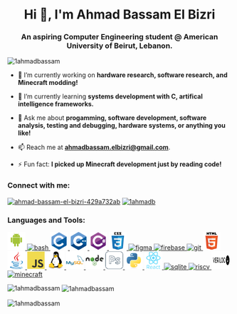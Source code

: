<h1 align="center">Hi 👋, I'm Ahmad Bassam El Bizri</h1>
<h3 align="center">An aspiring Computer Engineering student @ American University of Beirut, Lebanon.</h3>

<p align="left"> <img src="https://komarev.com/ghpvc/?username=1ahmadbassam&label=Profile%20views&color=0e75b6&style=flat" alt="1ahmadbassam" /> </p>

- 🔭 I’m currently working on **hardware research, software research, and Minecraft modding!**

- 🌱 I’m currently learning **systems development with C, artifical intelligence frameworks.**

- 💬 Ask me about **progamming, software development, software analysis, testing and debugging, hardware systems, or anything you like!**

- 📫 Reach me at **ahmadbassam.elbizri@gmail.com**.

- ⚡ Fun fact: **I picked up Minecraft development just by reading code!**

<h3 align="left">Connect with me:</h3>
<p align="left">
<a href="https://linkedin.com/in/ahmad-bassam-el-bizri-429a732ab" target="blank"><img align="center" src="https://raw.githubusercontent.com/rahuldkjain/github-profile-readme-generator/master/src/images/icons/Social/linked-in-alt.svg" alt="ahmad-bassam-el-bizri-429a732ab" height="30" width="40" /></a>
<a href="https://www.leetcode.com/1ahmadb" target="blank"><img align="center" src="https://raw.githubusercontent.com/rahuldkjain/github-profile-readme-generator/master/src/images/icons/Social/leet-code.svg" alt="1ahmadb" height="30" width="40" /></a>
</p>

<h3 align="left">Languages and Tools:</h3>
<p align="left"> <a href="https://developer.android.com" target="_blank" rel="noreferrer"> <img src="https://raw.githubusercontent.com/devicons/devicon/master/icons/android/android-original-wordmark.svg" alt="android" width="40" height="40"/> </a> <a href="https://www.gnu.org/software/bash/" target="_blank" rel="noreferrer"> <img src="https://www.vectorlogo.zone/logos/gnu_bash/gnu_bash-icon.svg" alt="bash" width="40" height="40"/> </a> <a href="https://www.cprogramming.com/" target="_blank" rel="noreferrer"> <img src="https://raw.githubusercontent.com/devicons/devicon/master/icons/c/c-original.svg" alt="c" width="40" height="40"/> </a> <a href="https://www.w3schools.com/cpp/" target="_blank" rel="noreferrer"> <img src="https://raw.githubusercontent.com/devicons/devicon/master/icons/cplusplus/cplusplus-original.svg" alt="cplusplus" width="40" height="40"/> </a> <a href="https://www.w3schools.com/cs/" target="_blank" rel="noreferrer"> <img src="https://raw.githubusercontent.com/devicons/devicon/master/icons/csharp/csharp-original.svg" alt="csharp" width="40" height="40"/> </a> <a href="https://www.w3schools.com/css/" target="_blank" rel="noreferrer"> <img src="https://raw.githubusercontent.com/devicons/devicon/master/icons/css3/css3-original-wordmark.svg" alt="css3" width="40" height="40"/> </a> <a href="https://www.figma.com/" target="_blank" rel="noreferrer"> <img src="https://www.vectorlogo.zone/logos/figma/figma-icon.svg" alt="figma" width="40" height="40"/> </a> <a href="https://firebase.google.com/" target="_blank" rel="noreferrer"> <img src="https://www.vectorlogo.zone/logos/firebase/firebase-icon.svg" alt="firebase" width="40" height="40"/> </a> <a href="https://git-scm.com/" target="_blank" rel="noreferrer"> <img src="https://www.vectorlogo.zone/logos/git-scm/git-scm-icon.svg" alt="git" width="40" height="40"/> </a> <a href="https://www.w3.org/html/" target="_blank" rel="noreferrer"> <img src="https://raw.githubusercontent.com/devicons/devicon/master/icons/html5/html5-original-wordmark.svg" alt="html5" width="40" height="40"/> </a> <a href="https://www.java.com" target="_blank" rel="noreferrer"> <img src="https://raw.githubusercontent.com/devicons/devicon/master/icons/java/java-original.svg" alt="java" width="40" height="40"/> </a> <a href="https://developer.mozilla.org/en-US/docs/Web/JavaScript" target="_blank" rel="noreferrer"> <img src="https://raw.githubusercontent.com/devicons/devicon/master/icons/javascript/javascript-original.svg" alt="javascript" width="40" height="40"/> </a> <a href="https://www.linux.org/" target="_blank" rel="noreferrer"> <img src="https://raw.githubusercontent.com/devicons/devicon/master/icons/linux/linux-original.svg" alt="linux" width="40" height="40"/> </a> <a href="https://www.mysql.com/" target="_blank" rel="noreferrer"> <img src="https://raw.githubusercontent.com/devicons/devicon/master/icons/mysql/mysql-original-wordmark.svg" alt="mysql" width="40" height="40"/> </a> <a href="https://nodejs.org" target="_blank" rel="noreferrer"> <img src="https://raw.githubusercontent.com/devicons/devicon/master/icons/nodejs/nodejs-original-wordmark.svg" alt="nodejs" width="40" height="40"/> </a> <a href="https://www.photoshop.com/en" target="_blank" rel="noreferrer"> <img src="https://raw.githubusercontent.com/devicons/devicon/master/icons/photoshop/photoshop-line.svg" alt="photoshop" width="40" height="40"/> </a> <a href="https://www.python.org" target="_blank" rel="noreferrer"> <img src="https://raw.githubusercontent.com/devicons/devicon/master/icons/python/python-original.svg" alt="python" width="40" height="40"/> </a> <a href="https://reactjs.org/" target="_blank" rel="noreferrer"> <img src="https://raw.githubusercontent.com/devicons/devicon/master/icons/react/react-original-wordmark.svg" alt="react" width="40" height="40"/> </a> <a href="https://www.sqlite.org/" target="_blank" rel="noreferrer"> <img src="https://www.vectorlogo.zone/logos/sqlite/sqlite-icon.svg" alt="sqlite" width="40" height="40"/></a><a href="https://riscv.org/" target="_blank" rel="noreferrer"> <img src="https://riscv.org/wp-content/uploads/2020/06/riscv-color.svg" alt="riscv" width="40" height="40"/></a><a href="https://ieeexplore.ieee.org/document/10458102" target="_blank" rel="noreferrer"> <img src="https://raw.githubusercontent.com/Verilog-Solutions/.github/main/assets/verilog-logo.svg" alt="verilog" width="40" height="40"/></a><a href="https://www.minecraft.net/en-us" target="_blank" rel="noreferrer"> <img src="https://www.minecraft.net/content/dam/minecraftnet/games/minecraft/logos/Global-Header_MCCB-Logo_300x51.svg" alt="minecraft" width="40" height="40"/></a> </p>

<p><img align="left" src="https://github-readme-stats.vercel.app/api/top-langs?username=1ahmadbassam&show_icons=true&locale=en&layout=compact" alt="1ahmadbassam" /></p>

<p>&nbsp;<img align="center" src="https://github-readme-stats.vercel.app/api?username=1ahmadbassam&show_icons=true&locale=en" alt="1ahmadbassam" /></p>

<p><img align="center" src="https://github-readme-streak-stats.herokuapp.com/?user=1ahmadbassam&" alt="1ahmadbassam" /></p>


